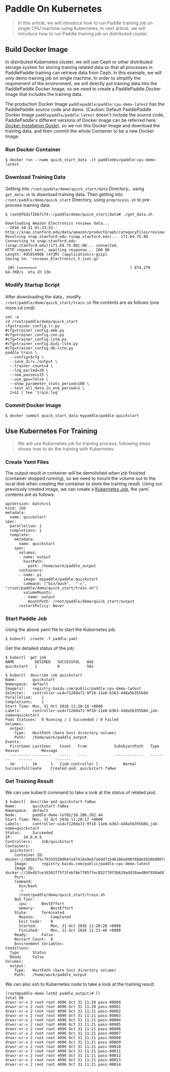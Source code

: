 # Paddle On Kubernetes

>In this article, we will introduce how to run Paddle training job on single CPU machine using Kubernetes. In next article, we will introduce how to run Paddle training job on distributed cluster.

## Build Docker Image

In distributed Kubernetes cluster, we will use Ceph or other distributed
storage system for storing training related data so that all processes in
PaddlePaddle training can retrieve data from Ceph. In this example, we will
only demo training job on single machine. In order to simplify the requirement
of the environment, we will directly put training data into the PaddlePaddle Docker Image,
so we need to create a PaddlePaddle Docker image that includes the training data.

The production Docker Image `paddlepaddle/paddle:cpu-demo-latest` has the PaddlePaddle
source code and demo. (Caution: Default PaddlePaddle Docker Image `paddlepaddle/paddle:latest` doesn't include
the source code, PaddlePaddle's different versions of Docker Image can be referred here:
[Docker Installation Guide](http://paddlepaddle.org/docs/develop/documentation/zh/getstarted/build_and_install/docker_install_en.html)),
so we run this Docker Image and download the training data, and then commit the whole
Container to be a new Docker Image.

### Run Docker Container

```
$ docker run --name quick_start_data -it paddledev/paddle:cpu-demo-latest
```

### Download Training Data

Getting into `/root/paddle/demo/quick_start/data` Directory，using `get_data.sh` to download training data.
Then getting into `/root/paddle/demo/quick_start` Directory, using `preprocess.sh` to pre-process training data.

```
$ root@fbd1f2bb71f4:~/paddle/demo/quick_start/data# ./get_data.sh

Downloading Amazon Electronics reviews data...
--2016-10-31 01:33:43--  http://snap.stanford.edu/data/amazon/productGraph/categoryFiles/reviews_Electronics_5.json.gz
Resolving snap.stanford.edu (snap.stanford.edu)... 171.64.75.80
Connecting to snap.stanford.edu (snap.stanford.edu)|171.64.75.80|:80... connected.
HTTP request sent, awaiting response... 200 OK
Length: 495854086 (473M) [application/x-gzip]
Saving to: 'reviews_Electronics_5.json.gz'

 10% [=======>                                         ] 874,279     64.7KB/s  eta 2h 13m

```

### Modify Startup Script

After downloading the data，modify `/root/paddle/demo/quick_start/train.sh` file contents are as follows (one more cd cmd):
```
set -e
cd /root/paddle/demo/quick_start
cfg=trainer_config.lr.py
#cfg=trainer_config.emb.py
#cfg=trainer_config.cnn.py
#cfg=trainer_config.lstm.py
#cfg=trainer_config.bidi-lstm.py
#cfg=trainer_config.db-lstm.py
paddle train \
  --config=$cfg \
  --save_dir=./output \
  --trainer_count=4 \
  --log_period=20 \
  --num_passes=15 \
  --use_gpu=false \
  --show_parameter_stats_period=100 \
  --test_all_data_in_one_period=1 \
  2>&1 | tee 'train.log'
```

### Commit Docker Image

```
$ docker commit quick_start_data mypaddle/paddle:quickstart
```

## Use Kubernetes For Training

>We will use Kubernetes job for training process, following steps shows how to do the training with Kubernetes.

### Create Yaml Files

The output result in container will be demolished when job finished (container stopped running), so we need to mount the volume out to the local disk when creating the container to store the training result. Using our previously created image, we can create a [Kubernetes Job](http://kubernetes.io/docs/user-guide/jobs/#what-is-a-job), the yaml contents are as follows:

```
apiVersion: batch/v1
kind: Job
metadata:
  name: quickstart
spec:
  parallelism: 1
  completions: 1
  template:
    metadata:
      name: quickstart
    spec:
      volumes:
      - name: output
        hostPath: 
          path: /home/work/paddle_output     
      containers:
      - name: pi
        image: mypaddle/paddle:quickstart
        command: ["bin/bash",  "-c", "/root/paddle/demo/quick_start/train.sh"]
        volumeMounts:
        - name: output
          mountPath: /root/paddle/demo/quick_start/output
      restartPolicy: Never
```

### Start Paddle Job

Using the above yaml file to start the Kubernetes job.

```
$ kubectl  create -f paddle.yaml
```

Get the detailed status of the job:

```
$ kubectl  get job
NAME         DESIRED   SUCCESSFUL   AGE
quickstart   1         0            58s

$ kubectl  describe job quickstart
Name:		quickstart
Namespace:	default
Image(s):	registry.baidu.com/public/paddle:cpu-demo-latest
Selector:	controller-uid=f120da72-9f18-11e6-b363-448a5b355b84
Parallelism:	1
Completions:	1
Start Time:	Mon, 31 Oct 2016 11:20:16 +0800
Labels:		controller-uid=f120da72-9f18-11e6-b363-448a5b355b84,job-name=quickstart
Pods Statuses:	0 Running / 1 Succeeded / 0 Failed
Volumes:
  output:
    Type:	HostPath (bare host directory volume)
    Path:	/home/work/paddle_output
Events:
  FirstSeen	LastSeen	Count	From			SubobjectPath	Type		Reason			Message
  ---------	--------	-----	----			-------------	--------	------			-------
  1m		1m		1	{job-controller }			Normal		SuccessfulCreate	Created pod: quickstart-fa0wx
```

### Get Training Result

We can use kubectl command to take a look at the status of related pod.

```
$ kubectl  describe pod quickstart-fa0wx
Name:		quickstart-fa0wx
Namespace:	default
Node:		paddle-demo-let02/10.206.202.44
Start Time:	Mon, 31 Oct 2016 11:20:17 +0800
Labels:		controller-uid=f120da72-9f18-11e6-b363-448a5b355b84,job-name=quickstart
Status:		Succeeded
IP:		10.0.0.9
Controllers:	Job/quickstart
Containers:
  quickstart:
    Container ID:	docker://b8561f5c79193550d64fa47418a9e67ebdd71546186e840f88de5026b8097465
    Image:		registry.baidu.com/public/paddle:cpu-demo-latest
    Image ID:		docker://18e457ce3d362ff5f3febf8e7f85ffec852f70f3b629add10aed84f930a68750
    Port:
    Command:
      bin/bash
      -c
      /root/paddle/demo/quick_start/train.sh
    QoS Tier:
      cpu:		BestEffort
      memory:		BestEffort
    State:		Terminated
      Reason:		Completed
      Exit Code:	0
      Started:		Mon, 31 Oct 2016 11:20:20 +0800
      Finished:		Mon, 31 Oct 2016 11:21:46 +0800
    Ready:		False
    Restart Count:	0
    Environment Variables:
Conditions:
  Type		Status
  Ready 	False
Volumes:
  output:
    Type:	HostPath (bare host directory volume)
    Path:	/home/work/paddle_output
```

We can also ssh to Kubernetes node to take a look at the training result.

```
[root@paddle-demo-let02 paddle_output]# ll
total 60
drwxr-xr-x 2 root root 4096 Oct 31 11:20 pass-00000
drwxr-xr-x 2 root root 4096 Oct 31 11:20 pass-00001
drwxr-xr-x 2 root root 4096 Oct 31 11:21 pass-00002
drwxr-xr-x 2 root root 4096 Oct 31 11:21 pass-00003
drwxr-xr-x 2 root root 4096 Oct 31 11:21 pass-00004
drwxr-xr-x 2 root root 4096 Oct 31 11:21 pass-00005
drwxr-xr-x 2 root root 4096 Oct 31 11:21 pass-00006
drwxr-xr-x 2 root root 4096 Oct 31 11:21 pass-00007
drwxr-xr-x 2 root root 4096 Oct 31 11:21 pass-00008
drwxr-xr-x 2 root root 4096 Oct 31 11:21 pass-00009
drwxr-xr-x 2 root root 4096 Oct 31 11:21 pass-00010
drwxr-xr-x 2 root root 4096 Oct 31 11:21 pass-00011
drwxr-xr-x 2 root root 4096 Oct 31 11:21 pass-00012
drwxr-xr-x 2 root root 4096 Oct 31 11:21 pass-00013
drwxr-xr-x 2 root root 4096 Oct 31 11:21 pass-00014
```
